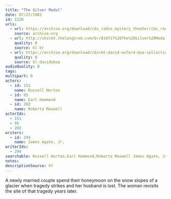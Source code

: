 ```yaml
---
title: "The Silver Medal"
date: 07/27/1981
id: 1226
urls: 
  - url: https://archive.org/download/cbs_radio_mystery_theater/cbs_radio_mystery_theater-1201-1250.zip/cbs_radio_mystery_theater-1201-1250%2Fcbsrmt_1226_the_silver_medal.mp3
    source: archive-org
  - url: http://cbsrmt.thelongtrek.com/br/810727%20The%20Silver%20Medal%20-%20WBBM.mp3
    quality: 0
    source: kl-br
  - url: https://archive.org/download/cbsrmt-david-oxford-boa-collection/CBSRMT-810727-1226-The-Silver-Medal-(32-44)-[2007]-{BoA}.mp3
    quality: 0
    source: kl-davidoboa
audioQuality: 0
tags: 
multipart: 0
actors:  
  - id: 151
    name: Russell Horton  
  - id: 95
    name: Earl Hammond  
  - id: 202
    name: Roberta Maxwell
actorIds:  
  - 151  
  - 95  
  - 202
writers:  
  - id: 294
    name: James Agate, Jr.
writerIds:  
  - 294
searchable: Russell Horton,Earl Hammond,Roberta Maxwell James Agate, Jr.
notes: 
descriptionSource: kf
---
```

A newly married couple spend their honeymoon on the snow slopes of a glacier when tragedy strikes and her husband is lost. The woman revisits the site of that tragedy years later.